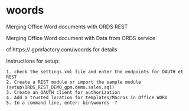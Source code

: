 # woords
Merging Office Word documents with ORDS REST

Merging Office Word document with Data from ORDS service

cf https:// gpmfactory.com/woords for details

Instructions for setup:

	1. check the settings.xml file and enter the endpoints for OAUTH et REST
	2. Create a REST module or import the sample module (setup\ORDS_REST_DEMO_gpm.demo.sales.sql)
	3. Create an OAUTH client for authorization
	4. Add a trusted location for templates/Macros in Office WORD 
	5. In a command line, enter: bin\woords -?
